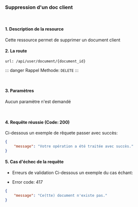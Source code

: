 <meta charset="utf-8"/>

### Suppression d'un doc client

<br />

#### 1. Description de la resource

Cette ressource permet de supprimer un document client

#### 2. La route
```
url: /api/user/document/{document_id}
```

::: danger Rappel
Methode:  `DELETE`
:::

<br />

#### 3. Paramètres

Aucun paramètre n'est demandé

<br />

#### 4. Requête réussie (Code: 200)

Ci-dessous un exemple de rêquete passer avec succès:

``` JSON
{
    "message": "Votre opération a été traitée avec succès."
}
```

#### 5. Cas d'échec de la requête
- Erreurs de validation
Ci-dessous un exemple du cas échant:

-  Error code: 417
```json
{
    "message": "Ce(tte) document n'existe pas."
}
```
